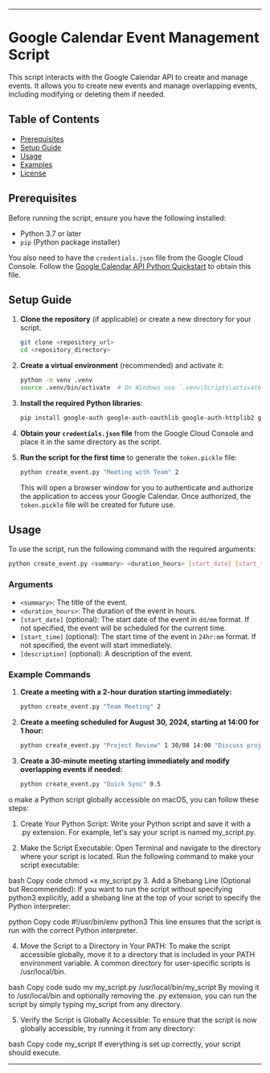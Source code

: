 
---

# Google Calendar Event Management Script

This script interacts with the Google Calendar API to create and manage events. It allows you to create new events and manage overlapping events, including modifying or deleting them if needed.

## Table of Contents

- [Prerequisites](#prerequisites)
- [Setup Guide](#setup-guide)
- [Usage](#usage)
- [Examples](#examples)
- [License](#license)

## Prerequisites

Before running the script, ensure you have the following installed:

- Python 3.7 or later
- `pip` (Python package installer)

You also need to have the `credentials.json` file from the Google Cloud Console. Follow the [Google Calendar API Python Quickstart](https://developers.google.com/calendar/quickstart/python) to obtain this file.

## Setup Guide

1. **Clone the repository** (if applicable) or create a new directory for your script.

    ```sh
    git clone <repository_url>
    cd <repository_directory>
    ```

2. **Create a virtual environment** (recommended) and activate it:

    ```sh
    python -m venv .venv
    source .venv/bin/activate  # On Windows use `.venv\Scripts\activate`
    ```

3. **Install the required Python libraries**:

    ```sh
    pip install google-auth google-auth-oauthlib google-auth-httplib2 google-api-python-client pytz
    ```

4. **Obtain your `credentials.json` file** from the Google Cloud Console and place it in the same directory as the script.

5. **Run the script for the first time** to generate the `token.pickle` file:

    ```sh
    python create_event.py "Meeting with Team" 2
    ```

    This will open a browser window for you to authenticate and authorize the application to access your Google Calendar. Once authorized, the `token.pickle` file will be created for future use.

## Usage

To use the script, run the following command with the required arguments:

```sh
python create_event.py <summary> <duration_hours> [start_date] [start_time] [description (optional)]
```

### Arguments

- `<summary>`: The title of the event.
- `<duration_hours>`: The duration of the event in hours.
- `[start_date]` (optional): The start date of the event in `dd/mm` format. If not specified, the event will be scheduled for the current time.
- `[start_time]` (optional): The start time of the event in `24hr:mm` format. If not specified, the event will start immediately.
- `[description]` (optional): A description of the event.

### Example Commands

1. **Create a meeting with a 2-hour duration starting immediately:**

    ```sh
    python create_event.py "Team Meeting" 2
    ```

2. **Create a meeting scheduled for August 30, 2024, starting at 14:00 for 1 hour:**

    ```sh
    python create_event.py "Project Review" 1 30/08 14:00 "Discuss project milestones"
    ```

3. **Create a 30-minute meeting starting immediately and modify overlapping events if needed:**

    ```sh
    python create_event.py "Quick Sync" 0.5
    ```

o make a Python script globally accessible on macOS, you can follow these steps:

1. Create Your Python Script:
Write your Python script and save it with a .py extension. For example, let's say your script is named my_script.py.

2. Make the Script Executable:
Open Terminal and navigate to the directory where your script is located. Run the following command to make your script executable:

bash
Copy code
chmod +x my_script.py
3. Add a Shebang Line (Optional but Recommended):
If you want to run the script without specifying python3 explicitly, add a shebang line at the top of your script to specify the Python interpreter:

python
Copy code
#!/usr/bin/env python3
This line ensures that the script is run with the correct Python interpreter.

4. Move the Script to a Directory in Your PATH:
To make the script accessible globally, move it to a directory that is included in your PATH environment variable. A common directory for user-specific scripts is /usr/local/bin.

bash
Copy code
sudo mv my_script.py /usr/local/bin/my_script
By moving it to /usr/local/bin and optionally removing the .py extension, you can run the script by simply typing my_script from any directory.

5. Verify the Script is Globally Accessible:
To ensure that the script is now globally accessible, try running it from any directory:

bash
Copy code
my_script
If everything is set up correctly, your script should execute.

---

